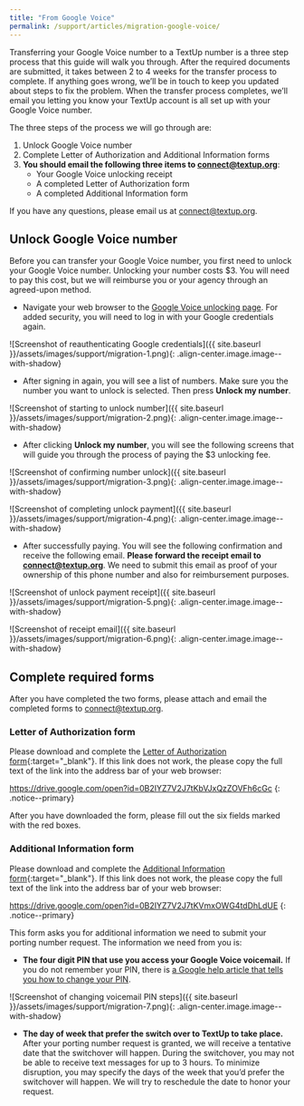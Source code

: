```yaml
---
title: "From Google Voice"
permalink: /support/articles/migration-google-voice/
---
```


Transferring your Google Voice number to a TextUp number is a three step process that this guide will walk you through. After the required documents are submitted, it takes between 2 to 4 weeks for the transfer process to complete. If anything goes wrong, we’ll be in touch to keep you updated about steps to fix the problem. When the transfer process completes, we’ll email you letting you know your TextUp account is all set up with your Google Voice number.

The three steps of the process we will go through are:

1. Unlock Google Voice number
1. Complete Letter of Authorization and Additional Information forms
1. **You should email the following three items to [connect@textup.org](mailto:connect@textup.org)**:
    * Your Google Voice unlocking receipt
    * A completed Letter of Authorization form
    * A completed Additional Information form

If you have any questions, please email us at [connect@textup.org](mailto:connect@textup.org).

## Unlock Google Voice number

Before you can transfer your Google Voice number, you first need to unlock your Google Voice number. Unlocking your number costs $3. You will need to pay this cost, but we will reimburse you or your agency through an agreed-upon method.

* Navigate your web browser to the [Google Voice unlocking page](https://www.google.com/voice/b/0/unlock). For added security, you will need to log in with your Google credentials again.

![Screenshot of reauthenticating Google credentials]({{ site.baseurl }}/assets/images/support/migration-1.png){: .align-center.image.image--with-shadow}

* After signing in again, you will see a list of numbers. Make sure you the number you want to unlock is selected. Then press **Unlock my number**.

![Screenshot of starting to unlock number]({{ site.baseurl }}/assets/images/support/migration-2.png){: .align-center.image.image--with-shadow}

* After clicking **Unlock my number**, you will see the following screens that will guide you through the process of paying the $3 unlocking fee.

![Screenshot of confirming number unlock]({{ site.baseurl }}/assets/images/support/migration-3.png){: .align-center.image.image--with-shadow}

![Screenshot of completing unlock payment]({{ site.baseurl }}/assets/images/support/migration-4.png){: .align-center.image.image--with-shadow}

* After successfully paying. You will see the following confirmation and receive the following email. **Please forward the receipt email to [connect@textup.org](mailto:connect@textup.org)**. We need to submit this email as proof of your ownership of this phone number and also for reimbursement purposes.

![Screenshot of unlock payment receipt]({{ site.baseurl }}/assets/images/support/migration-5.png){: .align-center.image.image--with-shadow}

![Screenshot of receipt email]({{ site.baseurl }}/assets/images/support/migration-6.png){: .align-center.image.image--with-shadow}

## Complete required forms

After you have completed the two forms, please attach and email the completed forms to [connect@textup.org](mailto:connect@textup.org).

### Letter of Authorization form

Please download and complete the [Letter of Authorization form](https://drive.google.com/open?id=0B2IYZ7V2J7tKbVJxQzZOVFh6cGc){:target="_blank"}. If this link does not work, the please copy the full text of the link into the address bar of your web browser:

https://drive.google.com/open?id=0B2IYZ7V2J7tKbVJxQzZOVFh6cGc
{: .notice--primary}

After you have downloaded the form, please fill out the six fields marked with the red boxes.

### Additional Information form

Please download and complete the [Additional Information form](https://drive.google.com/open?id=0B2IYZ7V2J7tKVmxOWG4tdDhLdUE){:target="_blank"}. If this link does not work, the please copy the full text of the link into the address bar of your web browser:

https://drive.google.com/open?id=0B2IYZ7V2J7tKVmxOWG4tdDhLdUE
{: .notice--primary}

This form asks you for additional information we need to submit your porting number request. The information we need from you is:
* **The four digit PIN that use you access your Google Voice voicemail.** If you do not remember your PIN, there is [a Google help article that tells you how to change your PIN](https://support.google.com/voice/answer/165656?hl=en&ref_topic=1708439).

![Screenshot of changing voicemail PIN steps]({{ site.baseurl }}/assets/images/support/migration-7.png){: .align-center.image.image--with-shadow}

* **The day of week that prefer the switch over to TextUp to take place.** After your porting number request is granted, we will receive a tentative date that the switchover will happen. During the switchover, you may not be able to receive text messages for up to 3 hours. To minimize disruption, you may specify the days of the week that you’d prefer the switchover will happen. We will try to reschedule the date to honor your request.
